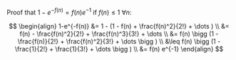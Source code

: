 
Proof that $1-e^{-f(n)} = f(n) e^{-1}$ if $f(n) \leq 1 ~ \forall n$: 

$$
 \begin{align}
     1-e^{-f(n)} &= 1 - (1 - f(n) + \frac{f(n)^2}{2!} + \dots ) \\
     &= f(n) - \frac{f(n)^2}{2!} + \frac{f(n)^3}{3!} + \dots  \\
     &= f(n) \bigg (1 - \frac{f(n)}{2!} + \frac{f(n)^2}{3!} + \dots \bigg )  \\
     &\leq f(n) \bigg (1 - \frac{1}{2!} + \frac{1}{3!} + \dots \bigg )  \\
     &= f(n) e^{-1}
 \end{align}
 $$
